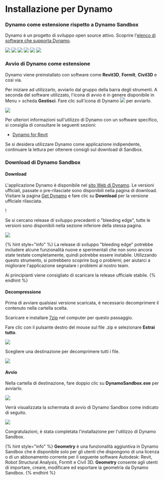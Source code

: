 # Installazione per Dynamo

### Dynamo come estensione rispetto a Dynamo Sandbox

Dynamo è un progetto di sviluppo open source attivo. Scoprire l'[elenco di software che supporta Dynamo](http://dynamobim.org/download/).

![](images/setupfordynamo-dynamorevit.png) ![](images/setupfordynamo-dynamocivil3D.png) ![](images/setupfordynamo-dynamoaliasdesign.png) ![](images/setupfordynamo-dynamoformit.png) ![](images/setupfordynamo-dynamoadvancesteel.png) ![](images/setupfordynamo-dynamorobotstructuralanalysis.png)

### Avvio di Dynamo come estensione

Dynamo viene preinstallato con software come **Revit3D**, **FormIt**, **Civil3D** e così via.

Per iniziare ad utilizzarlo, avviarlo dal gruppo della barra degli strumenti. A seconda del software utilizzato, l'icona di avvio è in genere disponibile in Menu > scheda **Gestisci**. Fare clic sull'icona di Dynamo ![](images/dynamoCore-halfSize.png) per avviarlo.

![](images/launchdynamofromrevit.jpg)

Per ulteriori informazioni sull'utilizzo di Dynamo con un software specifico, si consiglia di consultare le seguenti sezioni:

* [Dynamo for Revit](../7\_dynamo\_for\_revit/)

Se si desidera utilizzare Dynamo come applicazione indipendente, continuare la lettura per ottenere consigli sul download di Sandbox.

### Download di Dynamo Sandbox

#### Download

L'applicazione Dynamo è disponibile nel [sito Web di Dynamo](http://dynamobim.com). Le versioni ufficiali, passate o pre-rilasciate sono disponibili nella pagina di download. Visitare la pagina [Get Dynamo](http://dynamobim.org/download/) e fare clic su **Download** per la versione ufficiale rilasciata.

\![](<images/dynamo-sandbox(1) (1).png>)

Se si cercano release di sviluppo precedenti o "bleeding edge", tutte le versioni sono disponibili nella sezione inferiore della stessa pagina.

![](images/DynamoSandboxAllbuilds.jpg)

{% hint style="info" %} La release di sviluppo "bleeding edge" potrebbe includere alcune funzionalità nuove e sperimentali che non sono ancora state testate completamente, quindi potrebbe essere instabile. Utilizzando questo strumento, si potrebbero scoprire bug o problemi; per aiutarci a migliorare l'applicazione segnalare i problemi al nostro team.

Ai principianti viene consigliato di scaricare la release ufficiale stabile. {% endhint %}

#### Decompressione

Prima di avviare qualsiasi versione scaricata, è necessario decomprimere il contenuto nella cartella scelta.

Scaricare e installare [7zip](https://www.7-zip.org/download.html) nel computer per questo passaggio.

Fare clic con il pulsante destro del mouse sul file .zip e selezionare **Estrai tutto**.

![](images/02-03Extractzipfile.jpg)

Scegliere una destinazione per decomprimere tutti i file.

![](images/02-04Extractdestinationfolder.jpg)

#### Avvio

Nella cartella di destinazione, fare doppio clic su **DynamoSandbox.exe** per avviarlo.

![](images/02-05Dynamoexe.jpg)

Verrà visualizzata la schermata di avvio di Dynamo Sandbox come indicato di seguito.

![](images/02-06Dynamostartupscreen.jpg)

Congratulazioni, è stata completata l'installazione per l'utilizzo di Dynamo Sandbox.

{% hint style="info" %} 
**Geometry** è una funzionalità aggiuntiva in Dynamo Sandbox che è disponibile solo per gli utenti che dispongono di una licenza o di un abbonamento corrente per il seguente software Autodesk: Revit, Robot Structural Analysis, FormIt e Civil 3D. **Geometry** consente agli utenti di importare, creare, modificare ed esportare la geometria da Dynamo Sandbox.
{% endhint %}
